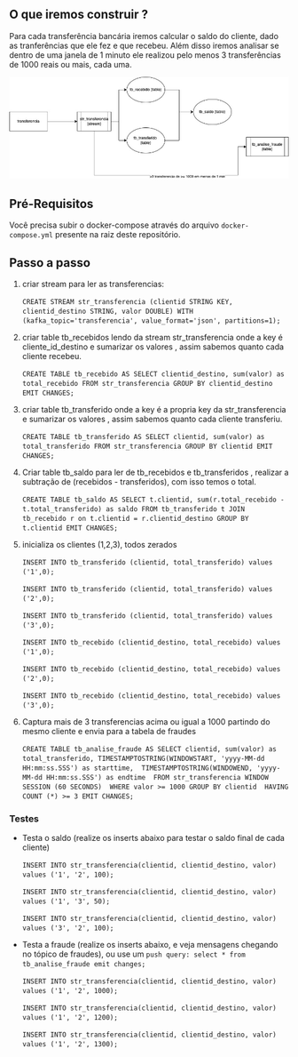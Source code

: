 ## O que iremos construir ? 
Para cada transferência bancária iremos calcular o saldo do cliente, dado as tranferências que ele fez e que recebeu. Além disso iremos analisar se dentro de uma janela de 1 minuto ele realizou pelo menos 3 transferências de 1000 reais ou mais, cada uma. 

![image](image/ksqldb-transferencias.jpg)

## Pré-Requisitos
Você precisa subir o docker-compose através do arquivo `docker-compose.yml` presente na raiz deste repositório.

## Passo a passo 
1) criar stream para ler as transferencias:
      
    `CREATE STREAM str_transferencia (clientid STRING KEY, clientid_destino STRING, valor DOUBLE)
      WITH (kafka_topic='transferencia', value_format='json', partitions=1);`

2) criar table tb_recebidos lendo da stream str_transferencia onde a key é cliente_id_destino e sumarizar os valores , assim sabemos quanto cada cliente recebeu.

    `CREATE TABLE tb_recebido AS SELECT clientid_destino, sum(valor) as total_recebido FROM str_transferencia GROUP BY clientid_destino EMIT CHANGES; `

3) criar table tb_transferido onde a key é a propria key da str_transferencia e sumarizar os valores , assim sabemos quanto cada cliente transferiu. 

    `CREATE TABLE tb_transferido AS SELECT clientid, sum(valor) as total_transferido FROM str_transferencia GROUP BY clientid EMIT CHANGES; `


4) Criar table tb_saldo para ler de tb_recebidos e tb_transferidos , realizar a subtração de (recebidos - transferidos), com isso temos o total.

    `CREATE TABLE tb_saldo AS SELECT t.clientid, sum(r.total_recebido - t.total_transferido) as saldo
    FROM tb_transferido t JOIN tb_recebido r on t.clientid = r.clientid_destino GROUP BY t.clientid EMIT CHANGES;`

5) inicializa os clientes (1,2,3), todos zerados

    `INSERT INTO tb_transferido (clientid, total_transferido) values ('1',0);`

    `INSERT INTO tb_transferido (clientid, total_transferido) values ('2',0);`

    `INSERT INTO tb_transferido (clientid, total_transferido) values ('3',0);`

    `INSERT INTO tb_recebido (clientid_destino, total_recebido) values ('1',0);`

    `INSERT INTO tb_recebido (clientid_destino, total_recebido) values ('2',0);`

    `INSERT INTO tb_recebido (clientid_destino, total_recebido) values ('3',0);`

6) Captura mais de 3 transferencias acima ou igual a 1000 partindo do mesmo cliente e envia para a tabela de fraudes

    `CREATE TABLE tb_analise_fraude
    AS SELECT clientid, sum(valor) as total_transferido, TIMESTAMPTOSTRING(WINDOWSTART, 'yyyy-MM-dd HH:mm:ss.SSS') as starttime, 
    TIMESTAMPTOSTRING(WINDOWEND, 'yyyy-MM-dd HH:mm:ss.SSS') as endtime 
    FROM str_transferencia
    WINDOW SESSION (60 SECONDS) 
    WHERE valor >= 1000
    GROUP BY clientid 
    HAVING COUNT (*) >= 3 EMIT CHANGES;`


### Testes

- Testa o saldo (realize os inserts abaixo para testar o saldo final de cada cliente)

    `INSERT INTO str_transferencia(clientid, clientid_destino, valor) values ('1', '2', 100);`

    `INSERT INTO str_transferencia(clientid, clientid_destino, valor) values ('1', '3', 50);`

    `INSERT INTO str_transferencia(clientid, clientid_destino, valor) values ('3', '2', 100);`

- Testa a fraude (realize os inserts abaixo, e veja mensagens chegando no tópico de fraudes), ou use um `push query: select * from tb_analise_fraude emit changes;`

    `INSERT INTO str_transferencia(clientid, clientid_destino, valor) values ('1', '2', 1000);`

    `INSERT INTO str_transferencia(clientid, clientid_destino, valor) values ('1', '2', 1200);`

    `INSERT INTO str_transferencia(clientid, clientid_destino, valor) values ('1', '2', 1300);`




